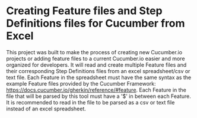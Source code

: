 # Creating Feature files and Step Definitions files for Cucumber from Excel
This project was built to make the process of creating new Cucumber.io projects or adding feature files to a current Cucumber.io easier and more organized for developers. It will read and create multiple Feature files and their corresponding Step Definitions files from an excel spreadsheet/csv or text file. Each Feature in the spreadsheet must have the same syntax as the example Feature files provided by the Cucumber Framework: https://docs.cucumber.io/gherkin/reference/#feature. Each Feature in the file that will be parsed by this tool must have a '$' in between each Feature. It is recommended to read in the file to be parsed as a csv or text file instead of an excel spreadsheet.

